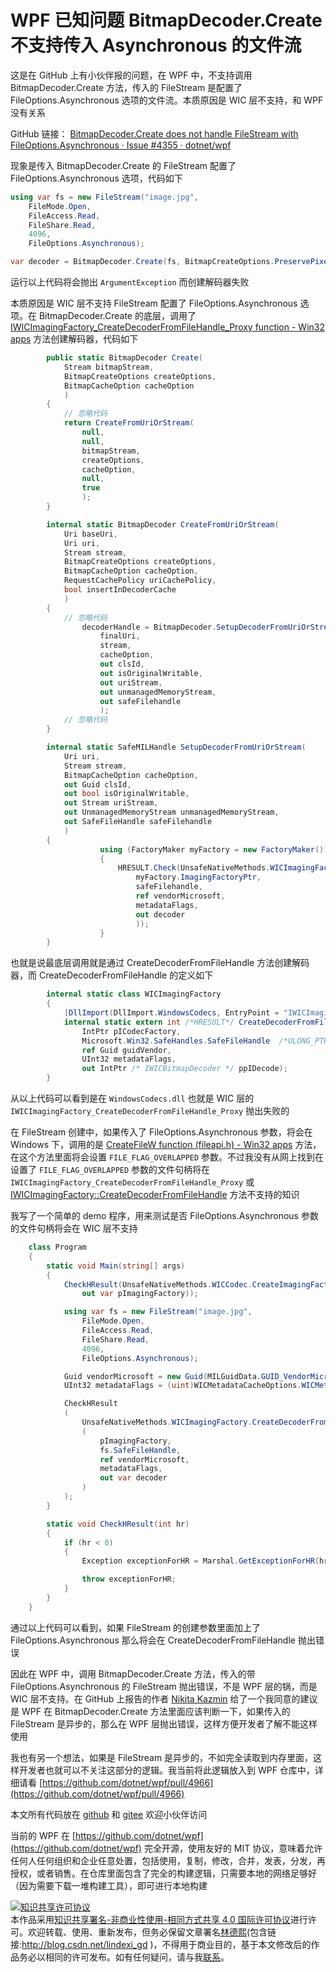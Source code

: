 # WPF 已知问题 BitmapDecoder.Create 不支持传入 Asynchronous 的文件流

这是在 GitHub 上有小伙伴报的问题，在 WPF 中，不支持调用 BitmapDecoder.Create 方法，传入的 FileStream 是配置了 FileOptions.Asynchronous 选项的文件流。本质原因是 WIC 层不支持，和 WPF 没有关系

<!--more-->
<!-- CreateTime:2021/5/15 8:54:30 -->

<!-- 标签：WPF，WPF源代码 -->
<!-- 发布 -->

GitHub 链接： [BitmapDecoder.Create does not handle FileStream with FileOptions.Asynchronous · Issue #4355 · dotnet/wpf](https://github.com/dotnet/wpf/issues/4355 )

现象是传入 BitmapDecoder.Create 的 FileStream 配置了 FileOptions.Asynchronous 选项，代码如下

```csharp
using var fs = new FileStream("image.jpg",
	FileMode.Open,
	FileAccess.Read,
	FileShare.Read,
	4096,
	FileOptions.Asynchronous);

var decoder = BitmapDecoder.Create(fs, BitmapCreateOptions.PreservePixelFormat, BitmapCacheOption.None);
```

运行以上代码将会抛出 `ArgumentException` 而创建解码器失败

本质原因是 WIC 层不支持 FileStream 配置了 FileOptions.Asynchronous 选项。在 BitmapDecoder.Create 的底层，调用了 [IWICImagingFactory_CreateDecoderFromFileHandle_Proxy function - Win32 apps](https://docs.microsoft.com/en-us/windows/win32/wic/-wic-codec-iwicimagingfactory-createdecoderfromfilehandle-proxy?WT.mc_id=WD-MVP-5003260) 方法创建解码器，代码如下

```csharp
        public static BitmapDecoder Create(
            Stream bitmapStream,
            BitmapCreateOptions createOptions,
            BitmapCacheOption cacheOption
            )
        {
            // 忽略代码
            return CreateFromUriOrStream(
                null,
                null,
                bitmapStream,
                createOptions,
                cacheOption,
                null,
                true
                );
        }

        internal static BitmapDecoder CreateFromUriOrStream(
            Uri baseUri,
            Uri uri,
            Stream stream,
            BitmapCreateOptions createOptions,
            BitmapCacheOption cacheOption,
            RequestCachePolicy uriCachePolicy,
            bool insertInDecoderCache
            )
        {
            // 忽略代码
                decoderHandle = BitmapDecoder.SetupDecoderFromUriOrStream(
                    finalUri,
                    stream,
                    cacheOption,
                    out clsId,
                    out isOriginalWritable,
                    out uriStream,
                    out unmanagedMemoryStream,
                    out safeFilehandle
                    );
            // 忽略代码
        }

        internal static SafeMILHandle SetupDecoderFromUriOrStream(
            Uri uri,
            Stream stream,
            BitmapCacheOption cacheOption,
            out Guid clsId,
            out bool isOriginalWritable,
            out Stream uriStream,
            out UnmanagedMemoryStream unmanagedMemoryStream,
            out SafeFileHandle safeFilehandle
            )
        {
                    using (FactoryMaker myFactory = new FactoryMaker())
                    {
                        HRESULT.Check(UnsafeNativeMethods.WICImagingFactory.CreateDecoderFromFileHandle(
                            myFactory.ImagingFactoryPtr,
                            safeFilehandle,
                            ref vendorMicrosoft,
                            metadataFlags,
                            out decoder
                            ));
                    }
        }
```

也就是说最底层调用就是通过 CreateDecoderFromFileHandle 方法创建解码器，而 CreateDecoderFromFileHandle 的定义如下

```csharp
        internal static class WICImagingFactory
        {
            [DllImport(DllImport.WindowsCodecs, EntryPoint = "IWICImagingFactory_CreateDecoderFromFileHandle_Proxy")]
            internal static extern int /*HRESULT*/ CreateDecoderFromFileHandle(
                IntPtr pICodecFactory,
                Microsoft.Win32.SafeHandles.SafeFileHandle  /*ULONG_PTR*/ hFileHandle,
                ref Guid guidVendor,
                UInt32 metadataFlags,
                out IntPtr /* IWICBitmapDecoder */ ppIDecode);
        }
```

从以上代码可以看到是在 `WindowsCodecs.dll` 也就是 WIC 层的 `IWICImagingFactory_CreateDecoderFromFileHandle_Proxy` 抛出失败的

在 FileStream 创建中，如果传入了 FileOptions.Asynchronous 参数，将会在 Windows 下，调用的是 [CreateFileW function (fileapi.h) - Win32 apps](https://docs.microsoft.com/en-us/windows/win32/api/fileapi/nf-fileapi-createfilew?WT.mc_id=WD-MVP-5003260 ) 方法，在这个方法里面将会设置 `FILE_FLAG_OVERLAPPED` 参数。不过我没有从网上找到在设置了 `FILE_FLAG_OVERLAPPED` 参数的文件句柄将在 `IWICImagingFactory_CreateDecoderFromFileHandle_Proxy` 或 [IWICImagingFactory::CreateDecoderFromFileHandle](https://docs.microsoft.com/en-us/windows/win32/api/wincodec/nf-wincodec-iwicimagingfactory-createdecoderfromfilehandle?WT.mc_id=WD-MVP-5003260 ) 方法不支持的知识

我写了一个简单的 demo 程序，用来测试是否 FileOptions.Asynchronous 参数的文件句柄将会在 WIC 层不支持

```csharp
    class Program
    {
        static void Main(string[] args)
        {
            CheckHResult(UnsafeNativeMethods.WICCodec.CreateImagingFactory(UnsafeNativeMethods.WICCodec.WINCODEC_SDK_VERSION,
                out var pImagingFactory));

            using var fs = new FileStream("image.jpg",
                FileMode.Open,
                FileAccess.Read,
                FileShare.Read,
                4096,
                FileOptions.Asynchronous);

            Guid vendorMicrosoft = new Guid(MILGuidData.GUID_VendorMicrosoft);
            UInt32 metadataFlags = (uint)WICMetadataCacheOptions.WICMetadataCacheOnDemand;

            CheckHResult
            (
                UnsafeNativeMethods.WICImagingFactory.CreateDecoderFromFileHandle
                (
                    pImagingFactory,
                    fs.SafeFileHandle,
                    ref vendorMicrosoft,
                    metadataFlags,
                    out var decoder
                )
            );
        }

        static void CheckHResult(int hr)
        {
            if (hr < 0)
            {
                Exception exceptionForHR = Marshal.GetExceptionForHR(hr, (IntPtr)(-1));

                throw exceptionForHR;
            }
        }
    }
```

通过以上代码可以看到，如果 FileStream 的创建参数里面加上了 FileOptions.Asynchronous 那么将会在 CreateDecoderFromFileHandle 抛出错误

因此在 WPF 中，调用 BitmapDecoder.Create 方法，传入的带 FileOptions.Asynchronous 的 FileStream 抛出错误，不是 WPF 层的锅，而是 WIC 层不支持。在 GitHub 上报告的作者 [Nikita Kazmin](https://github.com/vonzshik ) 给了一个我同意的建议是 WPF 在 BitmapDecoder.Create 方法里面应该判断一下，如果传入的 FileStream 是异步的，那么在 WPF 层抛出错误，这样方便开发者了解不能这样使用

我也有另一个想法，如果是 FileStream 是异步的，不如完全读取到内存里面，这样开发者也就可以不关注这部分的逻辑。我当前将此逻辑放入到 WPF 仓库中，详细请看 [https://github.com/dotnet/wpf/pull/4966](https://github.com/dotnet/wpf/pull/4966)

本文所有代码放在 [github](https://github.com/lindexi/lindexi_gd/tree/78c73fe25229f0b50992102e59c01cd535e60c31/JemlemlacuLemjakarbabo) 和 [gitee](https://gitee.com/lindexi/lindexi_gd/tree/78c73fe25229f0b50992102e59c01cd535e60c31/JemlemlacuLemjakarbabo) 欢迎小伙伴访问

当前的 WPF 在 [https://github.com/dotnet/wpf](https://github.com/dotnet/wpf) 完全开源，使用友好的 MIT 协议，意味着允许任何人任何组织和企业任意处置，包括使用，复制，修改，合并，发表，分发，再授权，或者销售。在仓库里面包含了完全的构建逻辑，只需要本地的网络足够好（因为需要下载一堆构建工具），即可进行本地构建

<a rel="license" href="http://creativecommons.org/licenses/by-nc-sa/4.0/"><img alt="知识共享许可协议" style="border-width:0" src="https://licensebuttons.net/l/by-nc-sa/4.0/88x31.png" /></a><br />本作品采用<a rel="license" href="http://creativecommons.org/licenses/by-nc-sa/4.0/">知识共享署名-非商业性使用-相同方式共享 4.0 国际许可协议</a>进行许可。欢迎转载、使用、重新发布，但务必保留文章署名[林德熙](http://blog.csdn.net/lindexi_gd)(包含链接:http://blog.csdn.net/lindexi_gd )，不得用于商业目的，基于本文修改后的作品务必以相同的许可发布。如有任何疑问，请与我[联系](mailto:lindexi_gd@163.com)。
